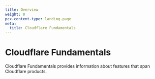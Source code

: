 ```yaml
---
title: Overview
weight: 0
pcx-content-type: landing-page
meta:
  title: Cloudflare Fundamentals
---
```


# Cloudflare Fundamentals

Cloudflare Fundamentals provides information about features that span Cloudflare products.
